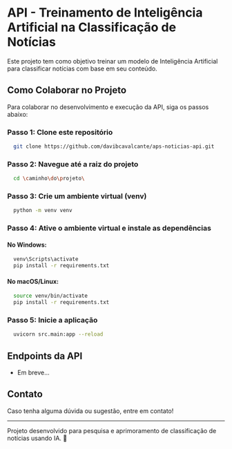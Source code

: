 # API - Treinamento de Inteligência Artificial na Classificação de Notícias

Este projeto tem como objetivo treinar um modelo de Inteligência Artificial para classificar notícias com base em seu conteúdo.

## Como Colaborar no Projeto

Para colaborar no desenvolvimento e execução da API, siga os passos abaixo:

### **Passo 1: Clone este repositório**
```sh
  git clone https://github.com/davibcavalcante/aps-noticias-api.git
```

### **Passo 2: Navegue até a raiz do projeto**
```sh
  cd \caminho\do\projeto\
```

### **Passo 3: Crie um ambiente virtual (venv)**
```sh
  python -m venv venv
```

### **Passo 4: Ative o ambiente virtual e instale as dependências**
#### **No Windows:**
```sh
  venv\Scripts\activate
  pip install -r requirements.txt
```
#### **No macOS/Linux:**
```sh
  source venv/bin/activate
  pip install -r requirements.txt
```

### **Passo 5: Inicie a aplicação**
```sh
  uvicorn src.main:app --reload
```

## **Endpoints da API**
- Em breve...

## **Contato**
Caso tenha alguma dúvida ou sugestão, entre em contato!

---
Projeto desenvolvido para pesquisa e aprimoramento de classificação de notícias usando IA. 🚀